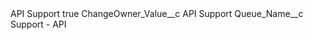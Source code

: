 <?xml version="1.0" encoding="UTF-8"?>
<CustomMetadata xmlns="http://soap.sforce.com/2006/04/metadata" xmlns:xsi="http://www.w3.org/2001/XMLSchema-instance" xmlns:xsd="http://www.w3.org/2001/XMLSchema">
    <label>API Support</label>
    <protected>true</protected>
    <values>
        <field>ChangeOwner_Value__c</field>
        <value xsi:type="xsd:string">API Support</value>
    </values>
    <values>
        <field>Queue_Name__c</field>
        <value xsi:type="xsd:string">Support - API</value>
    </values>
</CustomMetadata>
